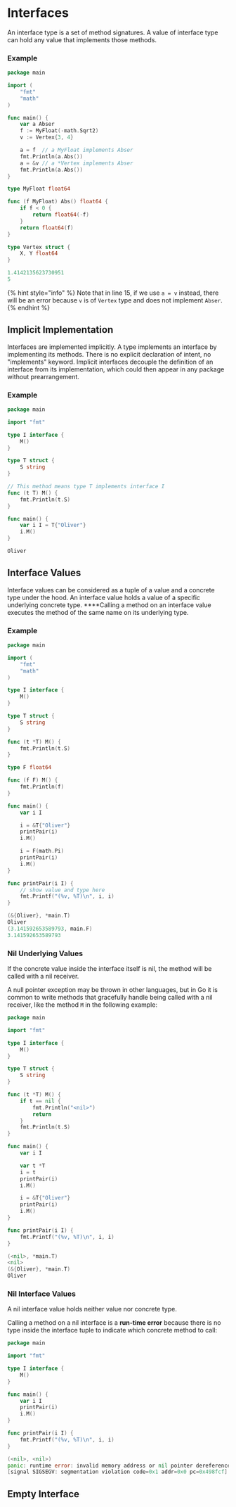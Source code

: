 # Interfaces

An interface type is a set of method signatures. A value of interface type can hold any value that implements those methods.

### Example

```go
package main

import (
    "fmt"
    "math"
)

func main() {
	var a Abser
	f := MyFloat(-math.Sqrt2)
	v := Vertex{3, 4}

	a = f  // a MyFloat implements Abser
	fmt.Println(a.Abs())
	a = &v // a *Vertex implements Abser
	fmt.Println(a.Abs())
}

type MyFloat float64

func (f MyFloat) Abs() float64 {
	if f < 0 {
		return float64(-f)
	}
	return float64(f)
}

type Vertex struct {
	X, Y float64
}
```

```go
1.4142135623730951
5
```

{% hint style="info" %}
Note that in line 15, if we use `a = v` instead, there will be an error because `v` is of `Vertex` type and does not implement `Abser`.
{% endhint %}

## Implicit Implementation

Interfaces are implemented implicitly. A type implements an interface by implementing its methods. There is no explicit declaration of intent, no "implements" keyword. Implicit interfaces decouple the definition of an interface from its implementation, which could then appear in any package without prearrangement.

### Example

```go
package main

import "fmt"

type I interface {
    M()
}

type T struct {
    S string
}

// This method means type T implements interface I
func (t T) M() {
    fmt.Println(t.S)
}

func main() {
    var i I = T{"Oliver"}
    i.M()
}
```

```go
Oliver
```

## Interface Values

Interface values can be considered as a tuple of a value and a concrete type under the hood. An interface value holds a value of a specific underlying concrete type. ****Calling a method on an interface value executes the method of the same name on its underlying type.

### Example

```go
package main

import (
	"fmt"
	"math"
)

type I interface {
	M()
}

type T struct {
	S string
}

func (t *T) M() {
	fmt.Println(t.S)
}

type F float64

func (f F) M() {
	fmt.Println(f)
}

func main() {
	var i I

	i = &T{"Oliver"}
	printPair(i)
	i.M()

	i = F(math.Pi)
	printPair(i)
	i.M()
}

func printPair(i I) {
	// show value and type here
	fmt.Printf("(%v, %T)\n", i, i)
}

```

```go
(&{Oliver}, *main.T)
Oliver
(3.141592653589793, main.F)
3.141592653589793
```

### Nil Underlying Values

If the concrete value inside the interface itself is nil, the method will be called with a nil receiver.

A null pointer exception may be thrown in other languages, but in Go it is common to write methods that gracefully handle being called with a nil receiver, like the method `M` in the following example:

```go
package main

import "fmt"

type I interface {
	M()
}

type T struct {
	S string
}

func (t *T) M() {
	if t == nil {
		fmt.Println("<nil>")
		return
	}
	fmt.Println(t.S)
}

func main() {
	var i I

	var t *T
	i = t
	printPair(i)
	i.M()

	i = &T{"Oliver"}
	printPair(i)
	i.M()
}

func printPair(i I) {
	fmt.Printf("(%v, %T)\n", i, i)
}

```

```go
(<nil>, *main.T)
<nil>
(&{Oliver}, *main.T)
Oliver
```

### Nil Interface Values

A nil interface value holds neither value nor concrete type.

Calling a method on a nil interface is a **run-time error** because there is no type inside the interface tuple to indicate which concrete method to call:

```go
package main

import "fmt"

type I interface {
	M()
}

func main() {
	var i I
	printPair(i)
	i.M()
}

func printPair(i I) {
	fmt.Printf("(%v, %T)\n", i, i)
}

```

```go
(<nil>, <nil>)
panic: runtime error: invalid memory address or nil pointer dereference
[signal SIGSEGV: segmentation violation code=0x1 addr=0x0 pc=0x498fcf]
```

## Empty Interface



